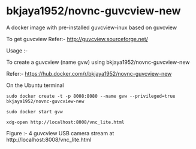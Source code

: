 # bkjaya1952/novnc-guvcview-new


A docker image with pre-installed guvcview-inux based on guvcview 

To get guvcview Refer:- http://guvcview.sourceforge.net/

Usage :-

To create a guvcview (name gvw) using bkjaya1952/novnc-guvcview-new

Refer:- https://hub.docker.com/r/bkjaya1952/novnc-guvcview-new

On the Ubuntu terminal

<code>sudo docker create -t -p 8008:8080 --name gvw --privileged=true bkjaya1952/novnc-guvcview-new</code>

<code>sudo docker start gvw</code>

<code>xdg-open http://localhost:8008/vnc_lite.html</code>


Figure :- 4 guvcview USB camera stream at http://localhost:8008/vnc_lite.html


